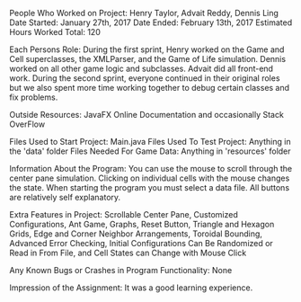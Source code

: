 People Who Worked on Project: Henry Taylor, Advait Reddy, Dennis Ling
Date Started: January 27th, 2017
Date Ended: February 13th, 2017
Estimated Hours Worked Total: 120

Each Persons Role: During the first sprint, Henry worked on the Game and Cell
superclasses, the XMLParser, and the Game of Life simulation. Dennis worked on
all other game logic and subclasses. Advait did all front-end work. During the
second sprint, everyone continued in their original roles but we also spent more
time working together to debug certain classes and fix problems.

Outside Resources: JavaFX Online Documentation and occasionally Stack OverFlow

Files Used to Start Project: Main.java
Files Used To Test Project: Anything in the 'data' folder
Files Needed For Game Data: Anything in 'resources' folder

Information About the Program: You can use the mouse to scroll through the center pane
simulation. Clicking on individual cells with the mouse changes the state. When starting
the program you must select a data file. All buttons are relatively self explanatory.  

Extra Features in Project: Scrollable Center Pane, Customized Configurations, Ant Game,
Graphs, Reset Button, Triangle and Hexagon Grids, Edge and Corner Neighbor Arrangements,
Toroidal Bounding, Advanced Error Checking, Initial Configurations Can Be Randomized
or Read in From File, and Cell States can Change with Mouse Click

Any Known Bugs or Crashes in Program Functionality: None

Impression of the Assignment: It was a good learning experience.
